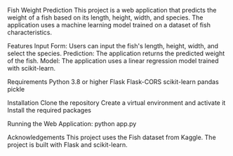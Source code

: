 Fish Weight Prediction
This project is a web application that predicts the weight of a fish based on its length, height, width, and species. The application uses a machine learning model trained on a dataset of fish characteristics.

Features
Input Form: Users can input the fish's length, height, width, and select the species.
Prediction: The application returns the predicted weight of the fish.
Model: The application uses a linear regression model trained with scikit-learn.

Requirements
Python 3.8 or higher
Flask
Flask-CORS
scikit-learn
pandas
pickle


Installation
Clone the repository
Create a virtual environment and activate it
Install the required packages

Running the Web Application: python app.py



Acknowledgements
This project uses the Fish dataset from Kaggle.
The project is built with Flask and scikit-learn.
